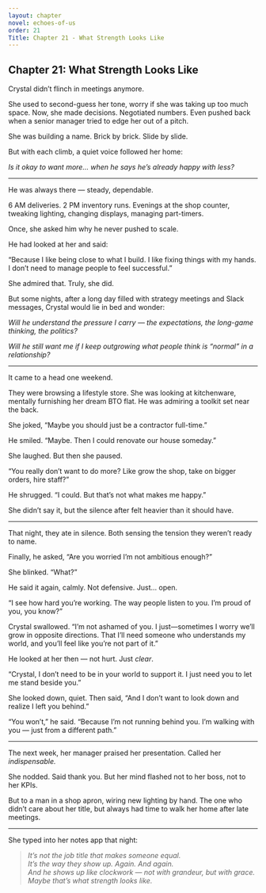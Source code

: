 ```yaml
---
layout: chapter
novel: echoes-of-us
order: 21
Title: Chapter 21 - What Strength Looks Like
---
```


## Chapter 21: What Strength Looks Like

Crystal didn’t flinch in meetings anymore.

She used to second-guess her tone, worry if she was taking up too much space. Now, she made decisions. Negotiated numbers. Even pushed back when a senior manager tried to edge her out of a pitch.

She was building a name. Brick by brick. Slide by slide.

But with each climb, a quiet voice followed her home:

*Is it okay to want more… when he says he’s already happy with less?*

---

He was always there — steady, dependable.

6 AM deliveries. 2 PM inventory runs. Evenings at the shop counter, tweaking lighting, changing displays, managing part-timers.

Once, she asked him why he never pushed to scale.

He had looked at her and said:

“Because I like being close to what I build. I like fixing things with my hands. I don’t need to manage people to feel successful.”

She admired that. Truly, she did.

But some nights, after a long day filled with strategy meetings and Slack messages, Crystal would lie in bed and wonder:

*Will he understand the pressure I carry — the expectations, the long-game thinking, the politics?*

*Will he still want me if I keep outgrowing what people think is “normal” in a relationship?*

---

It came to a head one weekend.

They were browsing a lifestyle store. She was looking at kitchenware, mentally furnishing her dream BTO flat. He was admiring a toolkit set near the back.

She joked, “Maybe you should just be a contractor full-time.”

He smiled. “Maybe. Then I could renovate our house someday.”

She laughed. But then she paused.

“You really don’t want to do more? Like grow the shop, take on bigger orders, hire staff?”

He shrugged. “I could. But that’s not what makes me happy.”

She didn’t say it, but the silence after felt heavier than it should have.

---

That night, they ate in silence. Both sensing the tension they weren’t ready to name.

Finally, he asked, “Are you worried I’m not ambitious enough?”

She blinked. “What?”

He said it again, calmly. Not defensive. Just… open.

“I see how hard you’re working. The way people listen to you. I’m proud of you, you know?”

Crystal swallowed. “I’m not ashamed of you. I just—sometimes I worry we’ll grow in opposite directions. That I’ll need someone who understands my world, and you’ll feel like you’re not part of it.”

He looked at her then — not hurt. Just *clear*.

“Crystal, I don’t need to be in your world to support it. I just need you to let me stand beside you.”

She looked down, quiet. Then said, “And I don’t want to look down and realize I left you behind.”

“You won’t,” he said. “Because I’m not running behind you. I’m walking with you — just from a different path.”

---

The next week, her manager praised her presentation. Called her *indispensable.*

She nodded. Said thank you. But her mind flashed not to her boss, not to her KPIs.

But to a man in a shop apron, wiring new lighting by hand. The one who didn’t care about her title, but always had time to walk her home after late meetings.

---

She typed into her notes app that night:

> *It’s not the job title that makes someone equal.*  
> *It’s the way they show up. Again. And again.*  
> *And he shows up like clockwork — not with grandeur, but with grace.*  
> *Maybe that’s what strength looks like.*